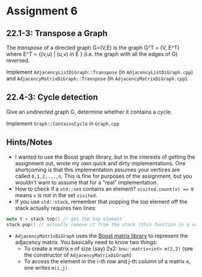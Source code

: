 # Assignment 6

## 22.1-3: Transpose a Graph

The _transpose_ of a directed graph G=(V,E) is the graph G^T = (V, E^T) where E^T = {(v,u) | (u,v) in E } (i.e. the graph
with all the edges of G) reversed.

Implement `AdjacencyListDiGraph::Transpose` (in `AdjacencyListDiGraph.cpp`) and `AdjacencyMatrixDiGraph::Transpose`
(in `AdjacencyMatrixDiGraph.cpp`).

## 22.4-3: Cycle detection

Give an _undirected_ graph G, determine whether it contains a cycle.

Implement `Graph::ContainsCycle` in `Graph.cpp`

## Hints/Notes

- I wanted to use the Boost graph library, but in the interests of getting the assignment out, wrote my own quick and dirty implementations. One shortcoming is that this implementation assumes your vertices are called `0,1,2,...,n`. This is fine for purposes of the assignment, but you wouldn't want to assume that for a "real" implementation.
- How to check if a `std::set` contains an element? `visited.count(v) == 0` means `v` is *not* in the set `visited`.
- If you use `std::stack`, remember that popping the top element off the stack actually requires two lines:
```cpp
auto t = stack.top() // get the top element
stack.pop() // actually remove it from the stack (this function is a void)
```
- `AdjacencyMatrixDiGraph` uses the [Boost matrix library](https://www.boost.org/doc/libs/1_80_0/libs/numeric/ublas/doc/matrix.html) to represent the adjacency matrix. You basically
need to know two things:
    - To create a matrix `m` of size (say) 2x2: `bnu::matrix<int> m(2,2)` (see the constructor of `AdjacencyMatrixDiGraph`)
    - To access the element in the i-th row and j-th column of a matrix `m`, one writes `m(i,j)`.
